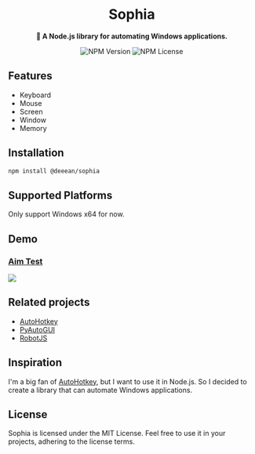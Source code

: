 <div align="center">
  <h1>Sophia</h1>
  <p>
    <strong>🤖 A Node.js library for automating Windows applications.</strong>
  </p>
  
  ![NPM Version](https://img.shields.io/npm/v/@deeean/sophia)
  ![NPM License](https://img.shields.io/npm/l/@deeean/sophia)
</div>

## Features
- Keyboard
- Mouse
- Screen
- Window
- Memory

## Installation
```bash
npm install @deeean/sophia
```

## Supported Platforms
Only support Windows x64 for now.

## Demo
### [Aim Test](https://www.arealme.com/aim-test/en/)
<img src="https://media.deeean.com/sophia_aimtest.gif" />

## Related projects
- [AutoHotkey](https://github.com/AutoHotkey/AutoHotkey)
- [PyAutoGUI](https://github.com/asweigart/pyautogui)
- [RobotJS](https://github.com/octalmage/robotjs)

## Inspiration
I'm a big fan of [AutoHotkey](https://www.autohotkey.com/), but I want to use it in Node.js. So I decided to create a library that can automate Windows applications.

## License
Sophia is licensed under the MIT License. Feel free to use it in your projects, adhering to the license terms.